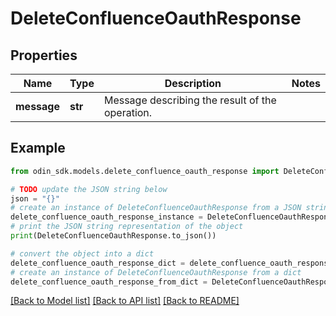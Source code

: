 # DeleteConfluenceOauthResponse


## Properties

Name | Type | Description | Notes
------------ | ------------- | ------------- | -------------
**message** | **str** | Message describing the result of the operation. | 

## Example

```python
from odin_sdk.models.delete_confluence_oauth_response import DeleteConfluenceOauthResponse

# TODO update the JSON string below
json = "{}"
# create an instance of DeleteConfluenceOauthResponse from a JSON string
delete_confluence_oauth_response_instance = DeleteConfluenceOauthResponse.from_json(json)
# print the JSON string representation of the object
print(DeleteConfluenceOauthResponse.to_json())

# convert the object into a dict
delete_confluence_oauth_response_dict = delete_confluence_oauth_response_instance.to_dict()
# create an instance of DeleteConfluenceOauthResponse from a dict
delete_confluence_oauth_response_from_dict = DeleteConfluenceOauthResponse.from_dict(delete_confluence_oauth_response_dict)
```
[[Back to Model list]](../README.md#documentation-for-models) [[Back to API list]](../README.md#documentation-for-api-endpoints) [[Back to README]](../README.md)


